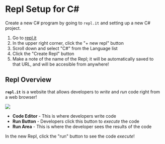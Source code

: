 # Repl Setup for <span>C#</span>
Create a new C# program by going to `repl.it` and setting up a new C# project.

1. Go to [repl.it](https://repl.it)
1. In the upper right corner, click the "+ new repl" button
1. Scroll down and select "C#" from the Language list
1. Click the "Create Repl" button
1. Make a note of the name of the Repl; it will be automatically saved to that URL, and will be accesible from anywhere!

## Repl Overview
**`repl.it`** is a website that allows developers to _write_ and _run_ code right from a web browser!

![](https://i.imgur.com/7jhKrt9.png)

- **Code Editor** - This is where developers write code
- **Run Button** - Developers click this button to _execute_ the code
- **Run Area** - This is where the developer sees the results of the code

In the new Repl, click the "run" button to see the code _execute_!